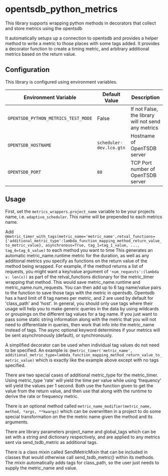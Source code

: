 # **opentsdb_python_metrics**

This library supports wrapping python methods in decorators that collect and store metrics using the opentsdb

It automatically setups up a connection to opentsdb and provides a helper method to write a metric to those places with some tags added.
It provides a decorator function to create a timing metric, and arbitrary additional metrics based on the return value.

## Configuration

This library is configured using environment variables.

| Environment Variable | Default Value | Description |
| --- | --- | --- |
| `OPENTSDB_PYTHON_METRICS_TEST_MODE` | False | If not False, the library will not send any metrics |
| `OPENTSDB_HOSTNAME` | `scheduler-dev.lco.gtn` | Hostname of OpenTSDB server |
| `OPENTSDB_PORT` | `80` | TCP Port number of OpenTSDB server |

## Usage

First, set the `metrics_wrappers.project_name` variable to be your projects
name, i.e. `adaptive_scheduler`. This name will be prepended to each metrics
name.

Add ```@metric_timer_with_tags(metric_name='metric_name',retval_functions={'additional_metric_type':lambda_function_mapping_method_return_value_to_metric_value}, asynchronous=True, tag_1=tag_1_value, ..., tag_6=tag_6_value)``` to each method you want to time
This generates an automatic metric_name.runtime metric for the duration, as well as any additional metrics you specify as functions on the return value of
the method being wrapped. For example, if the method returns a list of requests, you might want a key/value argument of
```'num_requests':(lambda x: len(x))``` as part of the retval_functions dictionary for the metric_timer wrapping that method. This would save
 metric_name.runtime and metric_name.num_requests. You can then add up to 6 tag name/value pairs to the function to save those tags with the metric in opentsdb.
 Opentsdb has a hard limit of 8 tag names per metric, and 2 are used by default for 'class_path' and 'host'. In general, you should only use tags where their
 usage will help you to make generic queries in the data by using wildcards or groupings on the different tag values for a tag name. If you just want to pass some
 static string information along with the metric that you will not need to differentiate in queries, then work that info into the metric_name instead of tags.
 The async optional keyword determines if your metrics will be sent asynchronously (default), or synchronously.

A simplified decorator can be used when individual tag values do not need to be specified.
An example is: ```@metric_timer('metric_name', additional_metric_type=lambda_function_mapping_method_return_value_to_metric_value)``` which is exactly like the example above except with no tags specified.

There are two special cases of additional metric_type for the metric_timer.
Using metric_type 'rate' will yield the time per value while using 'frequency' will yield the values per 1 second.
Both use the function given to get the value from the return value, and then use that along with the runtime to derive
the rate or frequency metric.

There is an optional method called `metric_name_modifier(metric_name, method, *args, **kwargs)` which can be overwritten
in a project to do some special transformation on the the metric name given the method and its arguments.

There are library parameters project_name and global_tags which can be set with a string and dictionary respectively,
and are applied to any metrics sent via send_tsdb_metric as additional tags.

There is a class mixin called SendMetricMixin that can be included in classes that would otherwise call send_tsdb_metric()
within its methods. The mixin automatically adds tags for class_path, so the user just needs to supply
the metric_name and value.
